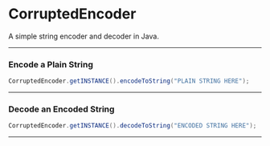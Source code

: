 # CorruptedEncoder
A simple string encoder and decoder in Java.

---------------------------------

### Encode a Plain String

```java
CorruptedEncoder.getINSTANCE().encodeToString("PLAIN STRING HERE");
```

<p></p>

---------------------------------

###  Decode an Encoded String

```java
CorruptedEncoder.getINSTANCE().decodeToString("ENCODED STRING HERE");
```

<p></p>

---------------------------------

